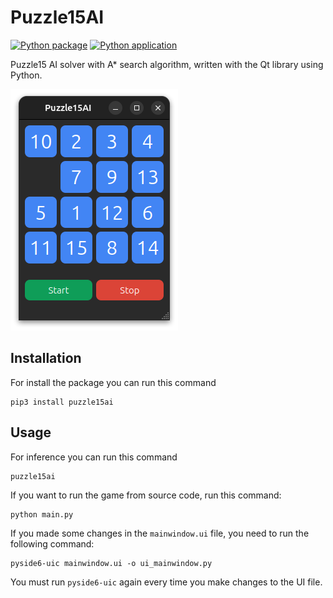 # Puzzle15AI

[![Python package](https://github.com/SajjadAemmi/Puzzle15AI/actions/workflows/python-package.yml/badge.svg)](https://github.com/SajjadAemmi/Puzzle15AI/actions/workflows/python-package.yml)
[![Python application](https://github.com/SajjadAemmi/Puzzle15AI/actions/workflows/python-app.yml/badge.svg)](https://github.com/SajjadAemmi/Puzzle15AI/actions/workflows/python-app.yml)

Puzzle15 AI solver with A* search algorithm, written with the Qt library using Python.

![screenshot](assets/screenshot.png)

## Installation
For install the package you can run this command
```
pip3 install puzzle15ai
```

## Usage
For inference you can run this command
```
puzzle15ai
```

If you want to run the game from source code, run this command:
```
python main.py
```
If you made some changes in the `mainwindow.ui` file, you need to run the following command:
```
pyside6-uic mainwindow.ui -o ui_mainwindow.py
```
You must run `pyside6-uic` again every time you make changes to the UI file.
